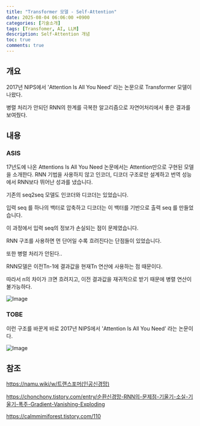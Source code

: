 ```yaml
---
title: "Transformer 모델 - Self-Attention"
date: 2025-08-04 06:06:00 +0900
categories: [기술소개]
tags: [Transfomer, AI, LLM]
description: Self-Attention 개념
toc: true
comments: true
---
```


## 개요

2017년 NIPS에서 'Attention Is All You Need’ 라는 논문으로 Transformer 모델이 나왔다.

병렬 처리가 안되던 RNN의 한계를 극복한 알고리즘으로 자연어처리에서 좋은 결과를 보여줬다.

## 내용

### ASIS

17년도에 나온 Attentions Is All You Need 논문에서는 Attention만으로 구현된 모델을 소개한다. RNN 기법을 사용하지 않고 인코더, 디코더 구조로만 설계하고 번역 성능에서 RNN보다 뛰어난 성과를 냈습니다.

기존의 seq2seq 모델도 인코더와 디코더는 있었습니다.

입력  seq 를 하나의 백터로 압축하고 디코더는 이 백터를 기반으로 출력 seq 를 만들었습니다. 

이 과정에서 입력 seq의 정보가 손실되는 점이 문제였습니다.

RNN 구조를 사용하면 먼 단어일 수록 흐려진다는 단점들이 있었습니다. 

또한 병렬 처리가 안된다..

RNN모델은 이전Tn-1에 결과값을 현재Tn 연산에 사용하는 점 때문이다. 

따라서 n의 차이가 크면 흐려지고, 이전 결과값을 재귀적으로 받기 때문에 병렬 연산이 불가능하다.

![Image](https://prod-files-secure.s3.us-west-2.amazonaws.com/e6db513d-ec54-40ff-aa74-2487b0bcfe15/1e7f5e6f-9228-4d68-9d1d-6554327138c3/Untitled.png?X-Amz-Algorithm=AWS4-HMAC-SHA256&X-Amz-Content-Sha256=UNSIGNED-PAYLOAD&X-Amz-Credential=ASIAZI2LB4666Q6VRXBV%2F20250805%2Fus-west-2%2Fs3%2Faws4_request&X-Amz-Date=20250805T060947Z&X-Amz-Expires=3600&X-Amz-Security-Token=IQoJb3JpZ2luX2VjEB4aCXVzLXdlc3QtMiJHMEUCIAVag6qKvRAExH9IqJiK6SKOatF3%2FWq36B1ydfP6rk7EAiEAgsm1jsws%2BXt%2BBB6w6nenBCzqgsWetxNhniAEziScdb4q%2FwMIVxAAGgw2Mzc0MjMxODM4MDUiDC8hJU6DryKRhvIFWSrcA15ngfLGAuPrQLTJSUhtCTNZn6teH%2BAUsUJkN4Rw1sOpgu1%2FV6JWTE8xHgttaccv%2B09ca6t%2Bu%2FHrb8CKaqOI8%2FqH%2B%2FaW1P8N6FgYP%2B06AIHVOP%2FCfg36%2B9YTgUXRut88BDxxYsBLMTbIYq1N53c6Vvxg4%2B9O0Vnc1hsPW3uTRauot%2ByJDvj94RxQcJ4GZCYwZ%2FGuKV3IUAYeajoc9vrYgMF3Du3hUqNS23hbqbHcYBmWkUm5L5Rw1hTdYadxUfsWhR9fJHMcIWEtkJfVdv42%2F6Nd3A54z4taoynGTffqM5RBzfhxHx679%2BYLj0u4yNLPZBD3AGPfH1BZRrffaKy78xIzuUVoqgHjDY6f3lz7pXdiS7UvzFW21BmVWNmUXSMvfYTMz%2FxLJx6MLyiIdtcKDrwjbQ%2FAXAtpEYjbg8Q2QgB9BHhoVOFEPJ0Ky3vIvgsKAGrb4X%2F0Kd9HncxXjFy8YJXwExG3RczqvIKXTMmbrtT5LSlsWbfJ7X%2FgGkHTqIs9WNWWERqLYW1vaKhmF2BLWruII%2FWFyJsnrWUEuPQDQ4d81EA64HtIQFJtAPRJ%2BORx7rQCREkvbiCLhF%2BzAaWjgzT1QYU%2FpY26vAghwhS7VeRimc1cjyMBDTmKePJUMKqzxsQGOqUBckYKkzXocmDjoJjBtTwdrtJVSecOks7AWC5nB%2FxRyZO3bxck%2FNNdZvkCDa5LAhSQO4oImCScLfdNa6HTOoRhp3Qz7%2FURsoWobPN%2B3Gu%2BL1%2F0olFIGd%2BouRMtJpZW%2FsZOxxmARP00C1xJhVDpOoVg9lDqSToirCZFlaYs0ilrZD6dFUFgAPzcHkEeO4A9x2bf2wpHyf5N%2FKvfvTH6BmBiMdcjiSam&X-Amz-Signature=7dcc46fabd0dd04cc1f4fa1f3ae540c751073a7e89585f1d2ef15dce6d48513c&X-Amz-SignedHeaders=host&x-amz-checksum-mode=ENABLED&x-id=GetObject)

### TOBE

이런 구조를 바꾼게 바로 2017년 NIPS에서 'Attention Is All You Need’ 라는 논문이다. 

![Image](https://prod-files-secure.s3.us-west-2.amazonaws.com/e6db513d-ec54-40ff-aa74-2487b0bcfe15/6e9cd139-802d-46d7-a36a-93043fd1cafc/Untitled.png?X-Amz-Algorithm=AWS4-HMAC-SHA256&X-Amz-Content-Sha256=UNSIGNED-PAYLOAD&X-Amz-Credential=ASIAZI2LB4666Q6VRXBV%2F20250805%2Fus-west-2%2Fs3%2Faws4_request&X-Amz-Date=20250805T060947Z&X-Amz-Expires=3600&X-Amz-Security-Token=IQoJb3JpZ2luX2VjEB4aCXVzLXdlc3QtMiJHMEUCIAVag6qKvRAExH9IqJiK6SKOatF3%2FWq36B1ydfP6rk7EAiEAgsm1jsws%2BXt%2BBB6w6nenBCzqgsWetxNhniAEziScdb4q%2FwMIVxAAGgw2Mzc0MjMxODM4MDUiDC8hJU6DryKRhvIFWSrcA15ngfLGAuPrQLTJSUhtCTNZn6teH%2BAUsUJkN4Rw1sOpgu1%2FV6JWTE8xHgttaccv%2B09ca6t%2Bu%2FHrb8CKaqOI8%2FqH%2B%2FaW1P8N6FgYP%2B06AIHVOP%2FCfg36%2B9YTgUXRut88BDxxYsBLMTbIYq1N53c6Vvxg4%2B9O0Vnc1hsPW3uTRauot%2ByJDvj94RxQcJ4GZCYwZ%2FGuKV3IUAYeajoc9vrYgMF3Du3hUqNS23hbqbHcYBmWkUm5L5Rw1hTdYadxUfsWhR9fJHMcIWEtkJfVdv42%2F6Nd3A54z4taoynGTffqM5RBzfhxHx679%2BYLj0u4yNLPZBD3AGPfH1BZRrffaKy78xIzuUVoqgHjDY6f3lz7pXdiS7UvzFW21BmVWNmUXSMvfYTMz%2FxLJx6MLyiIdtcKDrwjbQ%2FAXAtpEYjbg8Q2QgB9BHhoVOFEPJ0Ky3vIvgsKAGrb4X%2F0Kd9HncxXjFy8YJXwExG3RczqvIKXTMmbrtT5LSlsWbfJ7X%2FgGkHTqIs9WNWWERqLYW1vaKhmF2BLWruII%2FWFyJsnrWUEuPQDQ4d81EA64HtIQFJtAPRJ%2BORx7rQCREkvbiCLhF%2BzAaWjgzT1QYU%2FpY26vAghwhS7VeRimc1cjyMBDTmKePJUMKqzxsQGOqUBckYKkzXocmDjoJjBtTwdrtJVSecOks7AWC5nB%2FxRyZO3bxck%2FNNdZvkCDa5LAhSQO4oImCScLfdNa6HTOoRhp3Qz7%2FURsoWobPN%2B3Gu%2BL1%2F0olFIGd%2BouRMtJpZW%2FsZOxxmARP00C1xJhVDpOoVg9lDqSToirCZFlaYs0ilrZD6dFUFgAPzcHkEeO4A9x2bf2wpHyf5N%2FKvfvTH6BmBiMdcjiSam&X-Amz-Signature=247836156ad64ca8481bb573b989384c342654b91cf2c3014bb7cb50d7afaf0d&X-Amz-SignedHeaders=host&x-amz-checksum-mode=ENABLED&x-id=GetObject)

## 참조

https://namu.wiki/w/트랜스포머(인공신경망)

https://chonchony.tistory.com/entry/순환신경망-RNN의-문제점-기울기-소실-기울기-폭주-Gradient-Vanishing-Exploding

https://calmmimiforest.tistory.com/110


